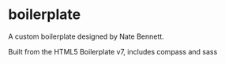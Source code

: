 # boilerplate

A custom boilerplate designed by Nate Bennett.

Built from the HTML5 Boilerplate v7, includes compass and sass